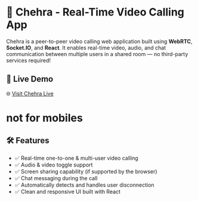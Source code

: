 # 👥 Chehra - Real-Time Video Calling App

Chehra is a peer-to-peer video calling web application built using **WebRTC**, **Socket.IO**, and **React**. It enables real-time video, audio, and chat communication between multiple users in a shared room — no third-party services required!

## 🚀 Live Demo

🌐 [Visit Chehra Live](https://chehra.vercel.app)  

# not for mobiles


## 🛠️ Features

- ✅ Real-time one-to-one & multi-user video calling
- ✅ Audio & video toggle support
- ✅ Screen sharing capability (if supported by the browser)
- ✅ Chat messaging during the call
- ✅ Automatically detects and handles user disconnection
- ✅ Clean and responsive UI built with React
